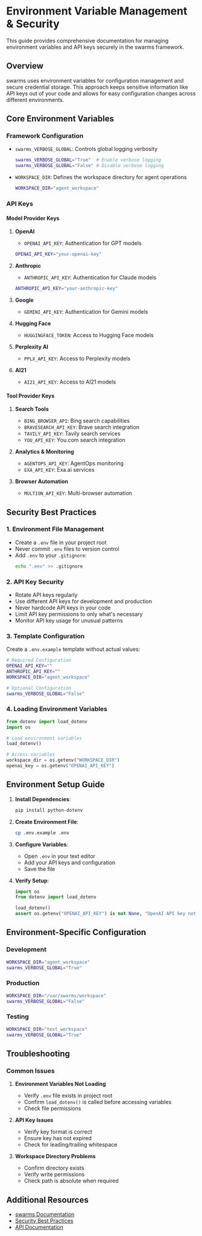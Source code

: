# Environment Variable Management & Security

This guide provides comprehensive documentation for managing environment variables and API keys securely in the swarms framework.

## Overview

swarms uses environment variables for configuration management and secure credential storage. This approach keeps sensitive information like API keys out of your code and allows for easy configuration changes across different environments.

## Core Environment Variables

### Framework Configuration

- `swarms_VERBOSE_GLOBAL`: Controls global logging verbosity

  ```bash
  swarms_VERBOSE_GLOBAL="True"  # Enable verbose logging
  swarms_VERBOSE_GLOBAL="False" # Disable verbose logging
  ```

- `WORKSPACE_DIR`: Defines the workspace directory for agent operations
  ```bash
  WORKSPACE_DIR="agent_workspace"
  ```

### API Keys

#### Model Provider Keys

1. **OpenAI**

   - `OPENAI_API_KEY`: Authentication for GPT models

   ```bash
   OPENAI_API_KEY="your-openai-key"
   ```

2. **Anthropic**

   - `ANTHROPIC_API_KEY`: Authentication for Claude models

   ```bash
   ANTHROPIC_API_KEY="your-anthropic-key"
   ```

3. **Google**

   - `GEMINI_API_KEY`: Authentication for Gemini models

4. **Hugging Face**

   - `HUGGINGFACE_TOKEN`: Access to Hugging Face models

5. **Perplexity AI**

   - `PPLX_API_KEY`: Access to Perplexity models

6. **AI21**
   - `AI21_API_KEY`: Access to AI21 models

#### Tool Provider Keys

1. **Search Tools**

   - `BING_BROWSER_API`: Bing search capabilities
   - `BRAVESEARCH_API_KEY`: Brave search integration
   - `TAVILY_API_KEY`: Tavily search services
   - `YOU_API_KEY`: You.com search integration

2. **Analytics & Monitoring**

   - `AGENTOPS_API_KEY`: AgentOps monitoring
   - `EXA_API_KEY`: Exa.ai services

3. **Browser Automation**
   - `MULTION_API_KEY`: Multi-browser automation

## Security Best Practices

### 1. Environment File Management

- Create a `.env` file in your project root
- Never commit `.env` files to version control
- Add `.env` to your `.gitignore`:
  ```bash
  echo ".env" >> .gitignore
  ```

### 2. API Key Security

- Rotate API keys regularly
- Use different API keys for development and production
- Never hardcode API keys in your code
- Limit API key permissions to only what's necessary
- Monitor API key usage for unusual patterns

### 3. Template Configuration

Create a `.env.example` template without actual values:

```bash
# Required Configuration
OPENAI_API_KEY=""
ANTHROPIC_API_KEY=""
WORKSPACE_DIR="agent_workspace"

# Optional Configuration
swarms_VERBOSE_GLOBAL="False"
```

### 4. Loading Environment Variables

```python
from dotenv import load_dotenv
import os

# Load environment variables
load_dotenv()

# Access variables
workspace_dir = os.getenv("WORKSPACE_DIR")
openai_key = os.getenv("OPENAI_API_KEY")
```

## Environment Setup Guide

1. **Install Dependencies**:

   ```bash
   pip install python-dotenv
   ```

2. **Create Environment File**:

   ```bash
   cp .env.example .env
   ```

3. **Configure Variables**:

   - Open `.env` in your text editor
   - Add your API keys and configuration
   - Save the file

4. **Verify Setup**:

   ```python
   import os
   from dotenv import load_dotenv

   load_dotenv()
   assert os.getenv("OPENAI_API_KEY") is not None, "OpenAI API key not found"
   ```

## Environment-Specific Configuration

### Development

```bash
WORKSPACE_DIR="agent_workspace"
swarms_VERBOSE_GLOBAL="True"
```

### Production

```bash
WORKSPACE_DIR="/var/swarms/workspace"
swarms_VERBOSE_GLOBAL="False"
```

### Testing

```bash
WORKSPACE_DIR="test_workspace"
swarms_VERBOSE_GLOBAL="True"
```

## Troubleshooting

### Common Issues

1. **Environment Variables Not Loading**

   - Verify `.env` file exists in project root
   - Confirm `load_dotenv()` is called before accessing variables
   - Check file permissions

2. **API Key Issues**

   - Verify key format is correct
   - Ensure key has not expired
   - Check for leading/trailing whitespace

3. **Workspace Directory Problems**
   - Confirm directory exists
   - Verify write permissions
   - Check path is absolute when required

## Additional Resources

- [swarms Documentation](https://docs.swarms.world)
- [Security Best Practices](https://swarms.world/security)
- [API Documentation](https://swarms.world/docs/api)
